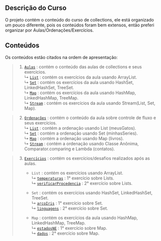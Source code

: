 ## Descrição do Curso

O projeto contém o conteúdo do curso de collections, ele está organizado um pouco diferente, pois os  conteúdos foram bem extensos, então preferi organizar por Aulas/Ordenações/Exercícios.

## Conteúdos

Os conteúdos estão citados na ordem de apresentação:

> 1. [`Aulas`](https://github.com/jsrbrt/Dio-java-basico/tree/main/4-collections/src/Aulas) : contém o conteúdo das aulas de collections e seus exercícios.<br>
>    ↳ [`List`](https://github.com/jsrbrt/Dio-java-basico/blob/main/4-collections/src/Aulas/AulaArrayList.java) : contém os exercícios da aula usando ArrayList. <br>
>    ↳ [`Set`](https://github.com/jsrbrt/Dio-java-basico/blob/main/4-collections/src/Aulas/AulaSet.java) : contém os exercícios da aula usando HashSet, LinkedHashSet, TreeSet. <br>
>    ↳ [`Map`](https://github.com/jsrbrt/Dio-java-basico/blob/main/4-collections/src/Aulas/AulaMap.java) : contém os exercícios da aula usando HashMap, LinkedHashMap, TreeMap. <br>
>    ↳ [`Stream`](https://github.com/jsrbrt/Dio-java-basico/blob/main/4-collections/src/Aulas/AulaStream.java) : contém os exercícios da aula usando Stream(List, Set, Map).

> 2. [`Ordenações`](https://github.com/jsrbrt/Dio-java-basico/blob/main/4-collections/src/Ordenacoes) : contém o conteúdo da aula sobre controle de fluxo e seus exercícios.<br>
>    ↳ [`List`](https://github.com/jsrbrt/Dio-java-basico/blob/main/4-collections/src/Ordenacoes/OrdenacaoArray.java) : contém a ordenação usando List (meusGatos). <br>
>    ↳ [`Set`](https://github.com/jsrbrt/Dio-java-basico/blob/main/4-collections/src/Ordenacoes/OrdenacaoSet.java) : contém a ordenação usando Set (minhasSeries). <br>
>    ↳ [`Map`](https://github.com/jsrbrt/Dio-java-basico/blob/main/4-collections/src/Ordenacoes/OrdenacaoMap.java) : contém a ordenação usando Map (livros). <br>
>    ↳ [`Stream`](https://github.com/jsrbrt/Dio-java-basico/blob/main/4-collections/src/Ordenacoes/OrdenacaoStream.java) : contém a ordenação usando Classe Anônima, Comparator.comparing e Lambda (contatos).

> 3. [`Exercícios`](https://github.com/jsrbrt/Dio-java-basico/tree/main/4-collections/src/Exercicios) : contém os exercícios/desafios realizados após as aulas. <br>
>     - `List` : contém os exercícios usando ArrayList. <br>
>       ↳ [`temperaturas`](https://github.com/jsrbrt/Dio-java-basico/blob/main/4-collections/src/Exercicios/ExercicioList1.java) : 1° exercício sobre Lists.<br>
>       ↳ [`verificarProcedencia`](https://github.com/jsrbrt/Dio-java-basico/blob/main/4-collections/src/Exercicios/ExercicioList2.java) : 2° exercício sobre Lists.<br>
>     - `Set` : contém os exercícios usando HashSet, LinkedHashSet, TreeSet.<br>
>       ↳ [`arcoIris`](https://github.com/jsrbrt/Dio-java-basico/blob/main/4-collections/src/Exercicios/ExercicioSet1.java) : 1° exercício sobre Set.<br>
>       ↳ [`linguagens`](https://github.com/jsrbrt/Dio-java-basico/blob/main/4-collections/src/Exercicios/ExercicioSet2.java) : 2° exercício sobre Set.<br>
>
>     - `Map` : contém os exercícios da aula usando HashMap, LinkedHashMap, TreeMap.<br>
>       ↳ [`estadosNE`](https://github.com/jsrbrt/Dio-java-basico/blob/main/4-collections/src/Exercicios/ExercicioMap1.java) : 1° exercício sobre Map.<br>
>       ↳ [`dados`](https://github.com/jsrbrt/Dio-java-basico/blob/main/4-collections/src/Exercicios/ExercicioMap2.java) : 2° exercício sobre Map.
